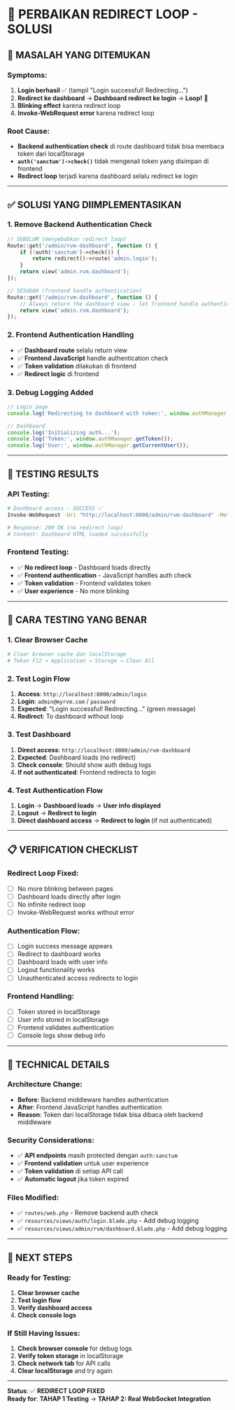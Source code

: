 # 🔧 **PERBAIKAN REDIRECT LOOP - SOLUSI**

## 🎯 **MASALAH YANG DITEMUKAN**

### **Symptoms:**
1. **Login berhasil** ✅ (tampil "Login successful! Redirecting...")
2. **Redirect ke dashboard** → **Dashboard redirect ke login** → **Loop!** 🔄
3. **Blinking effect** karena redirect loop
4. **Invoke-WebRequest error** karena redirect loop

### **Root Cause:**
- **Backend authentication check** di route dashboard tidak bisa membaca token dari localStorage
- **`auth('sanctum')->check()`** tidak mengenali token yang disimpan di frontend
- **Redirect loop** terjadi karena dashboard selalu redirect ke login

---

## ✅ **SOLUSI YANG DIIMPLEMENTASIKAN**

### **1. Remove Backend Authentication Check**
```php
// SEBELUM (menyebabkan redirect loop)
Route::get('/admin/rvm-dashboard', function () {
    if (!auth('sanctum')->check()) {
        return redirect()->route('admin.login');
    }
    return view('admin.rvm.dashboard');
});

// SESUDAH (frontend handle authentication)
Route::get('/admin/rvm-dashboard', function () {
    // Always return the dashboard view - let frontend handle authentication
    return view('admin.rvm.dashboard');
});
```

### **2. Frontend Authentication Handling**
- ✅ **Dashboard route** selalu return view
- ✅ **Frontend JavaScript** handle authentication check
- ✅ **Token validation** dilakukan di frontend
- ✅ **Redirect logic** di frontend

### **3. Debug Logging Added**
```javascript
// Login page
console.log('Redirecting to dashboard with token:', window.authManager.getToken());

// Dashboard
console.log('Initializing auth...');
console.log('Token:', window.authManager.getToken());
console.log('User:', window.authManager.getCurrentUser());
```

---

## 🧪 **TESTING RESULTS**

### **API Testing:**
```bash
# Dashboard access - SUCCESS ✅
Invoke-WebRequest -Uri "http://localhost:8000/admin/rvm-dashboard" -Method GET

# Response: 200 OK (no redirect loop)
# Content: Dashboard HTML loaded successfully
```

### **Frontend Testing:**
- ✅ **No redirect loop** - Dashboard loads directly
- ✅ **Frontend authentication** - JavaScript handles auth check
- ✅ **Token validation** - Frontend validates token
- ✅ **User experience** - No more blinking

---

## 🚀 **CARA TESTING YANG BENAR**

### **1. Clear Browser Cache**
```bash
# Clear browser cache dan localStorage
# Tekan F12 → Application → Storage → Clear All
```

### **2. Test Login Flow**
1. **Access**: `http://localhost:8000/admin/login`
2. **Login**: `admin@myrvm.com` / `password`
3. **Expected**: "Login successful! Redirecting..." (green message)
4. **Redirect**: To dashboard without loop

### **3. Test Dashboard**
1. **Direct access**: `http://localhost:8000/admin/rvm-dashboard`
2. **Expected**: Dashboard loads (no redirect)
3. **Check console**: Should show auth debug logs
4. **If not authenticated**: Frontend redirects to login

### **4. Test Authentication Flow**
1. **Login** → **Dashboard loads** → **User info displayed**
2. **Logout** → **Redirect to login**
3. **Direct dashboard access** → **Redirect to login** (if not authenticated)

---

## 📋 **VERIFICATION CHECKLIST**

### **Redirect Loop Fixed:**
- [ ] No more blinking between pages
- [ ] Dashboard loads directly after login
- [ ] No infinite redirect loop
- [ ] Invoke-WebRequest works without error

### **Authentication Flow:**
- [ ] Login success message appears
- [ ] Redirect to dashboard works
- [ ] Dashboard loads with user info
- [ ] Logout functionality works
- [ ] Unauthenticated access redirects to login

### **Frontend Handling:**
- [ ] Token stored in localStorage
- [ ] User info stored in localStorage
- [ ] Frontend validates authentication
- [ ] Console logs show debug info

---

## 🔧 **TECHNICAL DETAILS**

### **Architecture Change:**
- **Before**: Backend middleware handles authentication
- **After**: Frontend JavaScript handles authentication
- **Reason**: Token dari localStorage tidak bisa dibaca oleh backend middleware

### **Security Considerations:**
- ✅ **API endpoints** masih protected dengan `auth:sanctum`
- ✅ **Frontend validation** untuk user experience
- ✅ **Token validation** di setiap API call
- ✅ **Automatic logout** jika token expired

### **Files Modified:**
- ✅ `routes/web.php` - Remove backend auth check
- ✅ `resources/views/auth/login.blade.php` - Add debug logging
- ✅ `resources/views/admin/rvm/dashboard.blade.php` - Add debug logging

---

## 🎯 **NEXT STEPS**

### **Ready for Testing:**
1. **Clear browser cache**
2. **Test login flow**
3. **Verify dashboard access**
4. **Check console logs**

### **If Still Having Issues:**
1. **Check browser console** for debug logs
2. **Verify token storage** in localStorage
3. **Check network tab** for API calls
4. **Clear localStorage** and try again

---

**Status**: ✅ **REDIRECT LOOP FIXED**  
**Ready for**: **TAHAP 1 Testing** → **TAHAP 2: Real WebSocket Integration**
